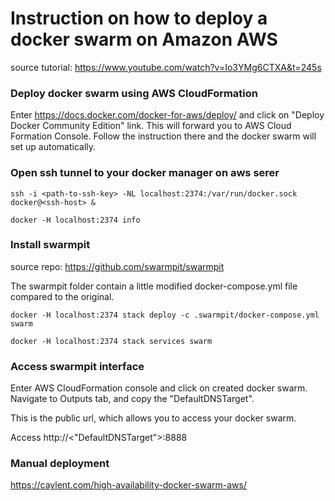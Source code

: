 # Instruction on how to deploy a docker swarm on Amazon AWS
source tutorial: https://www.youtube.com/watch?v=Io3YMg6CTXA&t=245s

### Deploy docker swarm using AWS CloudFormation

Enter https://docs.docker.com/docker-for-aws/deploy/ and click on "Deploy Docker Community Edition" link. 
This will forward you to AWS Cloud Formation Console. Follow the instruction there and the docker swarm will set up automatically.

### Open ssh tunnel to your docker manager on aws serer

```
ssh -i <path-to-ssh-key> -NL localhost:2374:/var/run/docker.sock docker@<ssh-host> &

docker -H localhost:2374 info
```

### Install swarmpit

source repo:
https://github.com/swarmpit/swarmpit  

The swarmpit folder contain a little modified docker-compose.yml file compared to the original.

```
docker -H localhost:2374 stack deploy -c .swarmpit/docker-compose.yml swarm

docker -H localhost:2374 stack services swarm
```

### Access swarmpit interface

Enter AWS CloudFormation console and click on created docker swarm. Navigate to Outputs tab, and copy the "DefaultDNSTarget".

This is the public url, which allows you to access your docker swarm.

Access http://<"DefaultDNSTarget">:8888

### Manual deployment
https://caylent.com/high-availability-docker-swarm-aws/